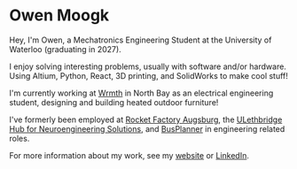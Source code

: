 # Owen Moogk
Hey, I'm Owen, a Mechatronics Engineering Student at the University of Waterloo (graduating in 2027).

I enjoy solving interesting problems, usually with software and/or hardware. Using Altium, Python, React, 3D printing, and SolidWorks to make cool stuff!

I'm currently working at [Wrmth](https://wrmth.ca) in North Bay as an electrical engineering student, designing and building heated outdoor furniture!

I've formerly been employed at [Rocket Factory Augsburg](https://rfa.space), the [ULethbridge Hub for Neuroengineering Solutions](https://www.linkedin.com/company/hub-for-neuroengineering-solutions), and [BusPlanner](https://busplanner.com) in engineering related roles.

For more information about my work, see my [website](https://owenmoogk.github.io) or [LinkedIn](https://linkedin.com/in/owenmoogk/).
